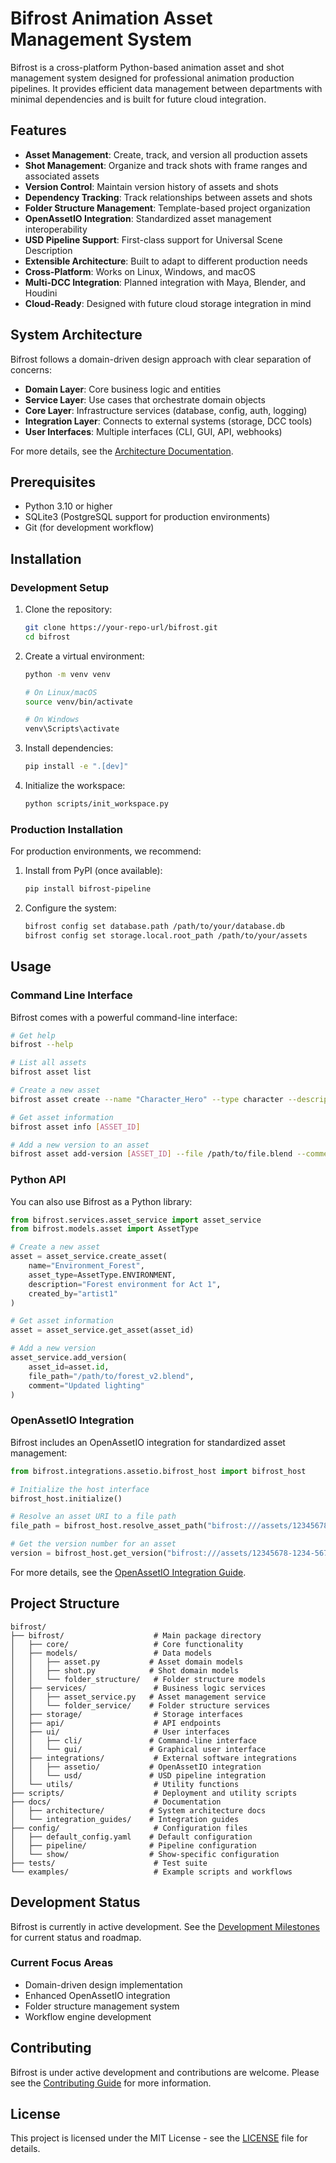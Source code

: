 # Bifrost Animation Asset Management System

Bifrost is a cross-platform Python-based animation asset and shot management system designed for professional animation production pipelines. It provides efficient data management between departments with minimal dependencies and is built for future cloud integration.

## Features

- **Asset Management**: Create, track, and version all production assets
- **Shot Management**: Organize and track shots with frame ranges and associated assets
- **Version Control**: Maintain version history of assets and shots
- **Dependency Tracking**: Track relationships between assets and shots
- **Folder Structure Management**: Template-based project organization
- **OpenAssetIO Integration**: Standardized asset management interoperability
- **USD Pipeline Support**: First-class support for Universal Scene Description
- **Extensible Architecture**: Built to adapt to different production needs
- **Cross-Platform**: Works on Linux, Windows, and macOS
- **Multi-DCC Integration**: Planned integration with Maya, Blender, and Houdini
- **Cloud-Ready**: Designed with future cloud storage integration in mind

## System Architecture

Bifrost follows a domain-driven design approach with clear separation of concerns:

- **Domain Layer**: Core business logic and entities
- **Service Layer**: Use cases that orchestrate domain objects
- **Core Layer**: Infrastructure services (database, config, auth, logging)
- **Integration Layer**: Connects to external systems (storage, DCC tools)
- **User Interfaces**: Multiple interfaces (CLI, GUI, API, webhooks)

For more details, see the [Architecture Documentation](docs/architecture/updated_overview.md).

## Prerequisites

- Python 3.10 or higher
- SQLite3 (PostgreSQL support for production environments)
- Git (for development workflow)

## Installation

### Development Setup

1. Clone the repository:
   ```bash
   git clone https://your-repo-url/bifrost.git
   cd bifrost
   ```

2. Create a virtual environment:
   ```bash
   python -m venv venv
   
   # On Linux/macOS
   source venv/bin/activate
   
   # On Windows
   venv\Scripts\activate
   ```

3. Install dependencies:
   ```bash
   pip install -e ".[dev]"
   ```

4. Initialize the workspace:
   ```bash
   python scripts/init_workspace.py
   ```

### Production Installation

For production environments, we recommend:

1. Install from PyPI (once available):
   ```bash
   pip install bifrost-pipeline
   ```

2. Configure the system:
   ```bash
   bifrost config set database.path /path/to/your/database.db
   bifrost config set storage.local.root_path /path/to/your/assets
   ```

## Usage

### Command Line Interface

Bifrost comes with a powerful command-line interface:

```bash
# Get help
bifrost --help

# List all assets
bifrost asset list

# Create a new asset
bifrost asset create --name "Character_Hero" --type character --description "Main character" 

# Get asset information
bifrost asset info [ASSET_ID]

# Add a new version to an asset
bifrost asset add-version [ASSET_ID] --file /path/to/file.blend --comment "Fixed rig issues"
```

### Python API

You can also use Bifrost as a Python library:

```python
from bifrost.services.asset_service import asset_service
from bifrost.models.asset import AssetType

# Create a new asset
asset = asset_service.create_asset(
    name="Environment_Forest", 
    asset_type=AssetType.ENVIRONMENT,
    description="Forest environment for Act 1",
    created_by="artist1"
)

# Get asset information
asset = asset_service.get_asset(asset_id)

# Add a new version
asset_service.add_version(
    asset_id=asset.id,
    file_path="/path/to/forest_v2.blend",
    comment="Updated lighting"
)
```

### OpenAssetIO Integration

Bifrost includes an OpenAssetIO integration for standardized asset management:

```python
from bifrost.integrations.assetio.bifrost_host import bifrost_host

# Initialize the host interface
bifrost_host.initialize()

# Resolve an asset URI to a file path
file_path = bifrost_host.resolve_asset_path("bifrost:///assets/12345678-1234-5678-9abc-123456789abc")

# Get the version number for an asset
version = bifrost_host.get_version("bifrost:///assets/12345678-1234-5678-9abc-123456789abc")
```

For more details, see the [OpenAssetIO Integration Guide](docs/integration_guides/openassetio_integration.md).

## Project Structure

```
bifrost/
├── bifrost/                    # Main package directory
│   ├── core/                   # Core functionality
│   ├── models/                 # Data models
│   │   ├── asset.py           # Asset domain models
│   │   ├── shot.py            # Shot domain models
│   │   └── folder_structure/   # Folder structure models
│   ├── services/               # Business logic services
│   │   ├── asset_service.py   # Asset management service
│   │   └── folder_service/    # Folder structure services
│   ├── storage/                # Storage interfaces
│   ├── api/                    # API endpoints
│   ├── ui/                     # User interfaces
│   │   ├── cli/               # Command-line interface
│   │   └── gui/               # Graphical user interface
│   ├── integrations/           # External software integrations
│   │   ├── assetio/           # OpenAssetIO integration
│   │   └── usd/               # USD pipeline integration
│   └── utils/                  # Utility functions
├── scripts/                    # Deployment and utility scripts
├── docs/                       # Documentation
│   ├── architecture/          # System architecture docs
│   └── integration_guides/    # Integration guides
├── config/                     # Configuration files
│   ├── default_config.yaml    # Default configuration
│   ├── pipeline/              # Pipeline configuration
│   └── show/                  # Show-specific configuration
├── tests/                      # Test suite
└── examples/                   # Example scripts and workflows
```

## Development Status

Bifrost is currently in active development. See the [Development Milestones](docs/architecture/updated_development_milestones.md) for current status and roadmap.

### Current Focus Areas

- Domain-driven design implementation
- Enhanced OpenAssetIO integration
- Folder structure management system
- Workflow engine development

## Contributing

Bifrost is under active development and contributions are welcome. Please see the [Contributing Guide](CONTRIBUTING.md) for more information.

## License

This project is licensed under the MIT License - see the [LICENSE](LICENSE) file for details.
